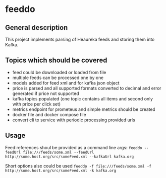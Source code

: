 # feeddo

## General description
This project implements parsing of Heaureka feeds and storing them into Kafka.

## Topics which should be covered
- feed could be downloaded or loaded from file
- multiple feeds can be processed one by one
- models added for feed xml and for kafka json object
- price is parsed and all supported formats converted to decimal and error generated if price not supported
- kafka topics populated (one topic contains all items and second only with price per click set)
- metrics endpoint for prometeus and simple metrics should be created
- docker file and docker compose file
- convert cli to service with periodic processing provided urls

## Usage
Feed references shoul be provided as a command line args:
`feeddo --feedUrl file:///feeds/some.xml --feedUrl http://some.host.org/src/someFeed.xml --kafkaUrl kafka.org`

Short options also could be used
`feeddo -f file:///feeds/some.xml -f http://some.host.org/src/someFeed.xml -k kafka.org`